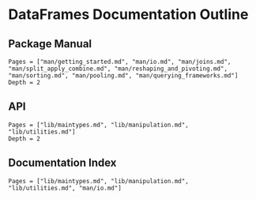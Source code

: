 # DataFrames Documentation Outline

## Package Manual

```@contents
Pages = ["man/getting_started.md", "man/io.md", "man/joins.md", "man/split_apply_combine.md", "man/reshaping_and_pivoting.md", "man/sorting.md", "man/pooling.md", "man/querying_frameworks.md"]
Depth = 2
```

## API

```@contents
Pages = ["lib/maintypes.md", "lib/manipulation.md", "lib/utilities.md"]
Depth = 2
```

## Documentation Index

```@index
Pages = ["lib/maintypes.md", "lib/manipulation.md", "lib/utilities.md", "man/io.md"]
```
